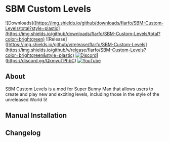 # SBM Custom Levels
![Downloads]([https://img.shields.io/github/downloads/flarfo/SBM-Custom-Levels/total?style=plastic](https://img.shields.io/github/downloads/flarfo/SBM-Custom-Levels/total?color=brightgreen)
![Release]([https://img.shields.io/github/v/release/flarfo/SBM-Custom-Levels](https://img.shields.io/github/v/release/flarfo/SBM-Custom-Levels?color=brightgreen&style=plastic)
[![Discord]([https://img.shields.io/discord/1012553301843259402?label=Discord&logo=Discord&logoColor=%237289DA&style=plastic)](https://img.shields.io/discord/1012553301843259402?color=5865F2&label=Discord&logo=discord)](https://discord.gg/QkmyuTPhbC)
[![YouTube](https://img.shields.io/youtube/channel/subscribers/UCCdz54phrEf-6Bc0KCTmfgw?label=flarfo&logo=Youtube&style=plastic)](https://youtube.com/c/flarfo)

## About
SBM Custom Levels is a mod for Super Bunny Man that allows users to create and play new and exciting levels, including those in the style of the unreleased World 5!

## Manual Installation

## Changelog
